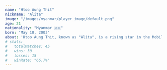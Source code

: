 ```yaml
---
name: "Htoo Aung Thit"
nickname: "Alita"
image: "/images/myanmar/player_image/default.png"
age: 21
nationality: "Myanmar 🇲🇲"
born: "May 10, 2003"
about: 'Htoo Aung Thit, known as "Alita", is a rising star in the Mobile Legends scene. He is known for his precise mechanics and strategic prowess. Playing under AI Esports, he is considered one of the most promising players in Myanmar.'
# stats:
#   totalMatches: 45
#   wins: 30
#   losses: 15
#   winRate: "66.7%"
---
```

